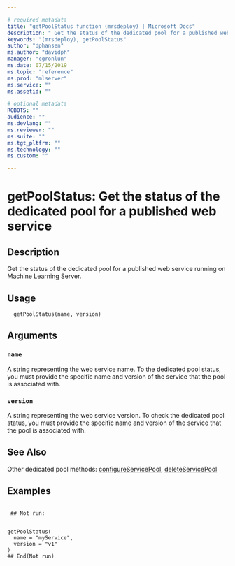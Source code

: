 ```yaml
--- 

# required metadata 
title: "getPoolStatus function (mrsdeploy) | Microsoft Docs" 
description: " Get the status of the dedicated pool for a published web service running on Machine Learning Server. " 
keywords: "(mrsdeploy), getPoolStatus" 
author: "dphansen"
ms.author: "davidph" 
manager: "cgronlun" 
ms.date: 07/15/2019
ms.topic: "reference" 
ms.prod: "mlserver"  
ms.service: "" 
ms.assetid: "" 

# optional metadata 
ROBOTS: "" 
audience: "" 
ms.devlang: "" 
ms.reviewer: "" 
ms.suite: "" 
ms.tgt_pltfrm: "" 
ms.technology: "" 
ms.custom: "" 

--- 
```





 # getPoolStatus: Get the status of the dedicated pool for a published web service 
 ## Description

Get the status of the dedicated pool for a published web service running on 
Machine Learning Server.


 ## Usage

```   
  getPoolStatus(name, version)

```

 ## Arguments



 ### `name`
 A string representing the web service name. To the dedicated pool status, you must provide the specific name and version of the  service that the pool is associated with. 



 ### `version`
 A string representing the web service version. To check the dedicated pool status, you must provide the specific name and version of the  service that the pool is associated with. 



 ## See Also

Other dedicated pool methods: [configureServicePool](ConfigureServicePool.md),
[deleteServicePool](DeleteServicePool.md)

 ## Examples

 ```

  ## Not run:


getPoolStatus(
   name = "myService",
   version = "v1"
)
 ## End(Not run) 
```

